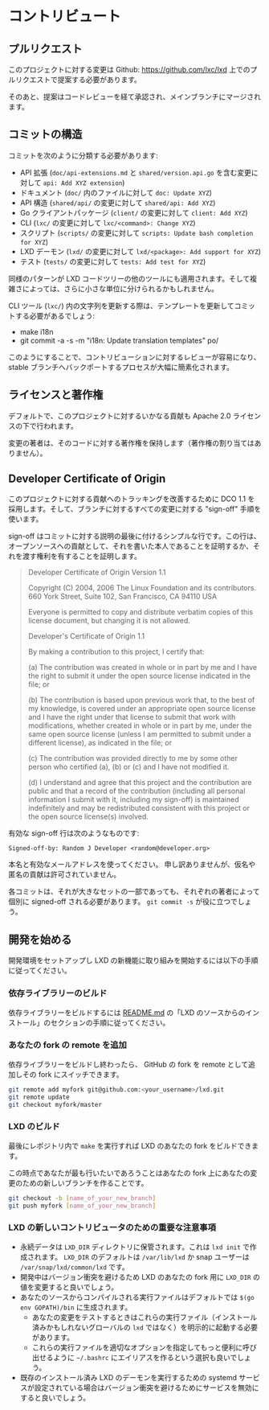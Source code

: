 # コントリビュート
<!-- Contributing -->
## プルリクエスト <!-- Pull requests -->
<!--
Changes to this project should be proposed as pull requests on Github
at: <https://github.com/lxc/lxd>
-->
このプロジェクトに対する変更は Github: <https://github.com/lxc/lxd> 上でのプルリクエストで提案する必要があります。

<!--
Proposed changes will then go through code review there and once acked,
be merged in the main branch.
-->
そのあと、提案はコードレビューを経て承認され、メインブランチにマージされます。

## コミットの構造 <!-- Commit structure -->
<!--
Separate commits should be used for:
-->
コミットを次のように分類する必要があります:

<!--
 - API extension (`api: Add XYZ extension`, contains `doc/api-extensions.md` and `shared/version.api.go`)
 - Documentation (`doc: Update XYZ` for files in `doc/`)
 - API structure (`shared/api: Add XYZ` for changes to `shared/api/`)
 - Go client package (`client: Add XYZ` for changes to `client/`)
 - CLI (`lxc/<command>: Change XYZ` for changes to `lxc/`)
 - Scripts (`scripts: Update bash completion for XYZ` for changes to `scripts/`)
 - LXD daemon (`lxd/<package>: Add support for XYZ` for changes to `lxd/`)
 - Tests (`tests: Add test for XYZ` for changes to `tests/`)
-->

 - API 拡張 (`doc/api-extensions.md` と `shared/version.api.go` を含む変更に対して `api: Add XYZ extension`)
 - ドキュメント (`doc/` 内のファイルに対して `doc: Update XYZ`)
 - API 構造 (`shared/api/` の変更に対して `shared/api: Add XYZ`)
 - Go クライアントパッケージ (`client/` の変更に対して `client: Add XYZ`)
 - CLI (`lxc/` の変更に対して `lxc/<command>: Change XYZ`)
 - スクリプト (`scripts/` の変更に対して `scripts: Update bash completion for XYZ`)
 - LXD デーモン (`lxd/` の変更に対して `lxd/<package>: Add support for XYZ`)
 - テスト (`tests/` の変更に対して `tests: Add test for XYZ`)

<!--
The same kind of pattern extends to the other tools in the LXD code tree
and depending on complexity, things may be split into even smaller chunks.
-->
同様のパターンが LXD コードツリーの他のツールにも適用されます。そして複雑さによっては、さらに小さな単位に分けられるかもしれません。

<!--
When updating strings in the CLI tool (`lxc/`), you may need a commit to update the templates:
-->
CLI ツール (`lxc/`) 内の文字列を更新する際は、テンプレートを更新してコミットする必要があるでしょう:

 - make i18n
 - git commit -a -s -m "i18n: Update translation templates" po/

<!--
This structure makes it easier for contributions to be reviewed and also
greatly simplifies the process of backporting fixes to stable branches.
-->
このようにすることで、コントリビューションに対するレビューが容易になり、stable ブランチへバックポートするプロセスが大幅に簡素化されます。

## ライセンスと著作権 <!-- License and copyright -->

<!--
By default, any contribution to this project is made under the Apache
2.0 license.
-->
デフォルトで、このプロジェクトに対するいかなる貢献も Apache 2.0 ライセンスの下で行われます。

<!--
The author of a change remains the copyright holder of their code
(no copyright assignment).
-->
変更の著者は、そのコードに対する著作権を保持します（著作権の割り当てはありません）。

## Developer Certificate of Origin
<!--
To improve tracking of contributions to this project we use the DCO 1.1
and use a "sign-off" procedure for all changes going into the branch.
-->
このプロジェクトに対する貢献へのトラッキングを改善するために DCO 1.1 を採用します。そして、ブランチに対するすべての変更に対する "sign-off" 手順を使います。

<!--
The sign-off is a simple line at the end of the explanation for the
commit which certifies that you wrote it or otherwise have the right
to pass it on as an open-source contribution.
-->
sign-off はコミットに対する説明の最後に付けるシンプルな行です。この行は、オープンソースへの貢献として、それを書いた本人であることを証明するか、それを渡す権利を有することを証明します。

> Developer Certificate of Origin
> Version 1.1
>
> Copyright (C) 2004, 2006 The Linux Foundation and its contributors.
> 660 York Street, Suite 102,
> San Francisco, CA 94110 USA
>
> Everyone is permitted to copy and distribute verbatim copies of this
> license document, but changing it is not allowed.
>
> Developer's Certificate of Origin 1.1
>
> By making a contribution to this project, I certify that:
>
> (a) The contribution was created in whole or in part by me and I
>     have the right to submit it under the open source license
>     indicated in the file; or
>
> (b) The contribution is based upon previous work that, to the best
>     of my knowledge, is covered under an appropriate open source
>     license and I have the right under that license to submit that
>     work with modifications, whether created in whole or in part
>     by me, under the same open source license (unless I am
>     permitted to submit under a different license), as indicated
>     in the file; or
>
> (c) The contribution was provided directly to me by some other
>     person who certified (a), (b) or (c) and I have not modified
>     it.
>
> (d) I understand and agree that this project and the contribution
>     are public and that a record of the contribution (including all
>     personal information I submit with it, including my sign-off) is
>     maintained indefinitely and may be redistributed consistent with
>     this project or the open source license(s) involved.

<!--
An example of a valid sign-off line is:
-->
有効な sign-off 行は次のようなものです:

```
Signed-off-by: Random J Developer <random@developer.org>
```

<!--
Use your real name and a valid e-mail address.
Sorry, no pseudonyms or anonymous contributions are allowed.
-->
本名と有効なメールアドレスを使ってください。
申し訳ありませんが、仮名や匿名の貢献は許可されていません。

<!--
We also require each commit be individually signed-off by their author,
even when part of a larger set. You may find `git commit -s` useful.
-->
各コミットは、それが大きなセットの一部であっても、それぞれの著者によって個別に signed-off される必要があります。
`git commit -s` が役に立つでしょう。

## 開発を始める <!-- Getting Started Developing -->

<!--
Follow the steps below to set up your development environment to get started working on new features for LXD.
-->
開発環境をセットアップし LXD の新機能に取り組みを開始するには以下の手順に従ってください。

### 依存ライブラリーのビルド <!-- Building Dependencies -->

<!--
To build dependencies, you can follow the instructions in [the README.md](index.md) under the "Installing LXD from Source" section.
-->
依存ライブラリーをビルドするには [README.md](index.md) の「LXD のソースからのインストール」のセクションの手順に従ってください。

### あなたの fork の remote を追加 <!-- Adding Your Fork Remote -->

<!--
After building your dependencies, you can now add your GitHub fork as a remote and switch to it:
-->
依存ライブラリーをビルドし終わったら、 GitHub の fork を remote として追加しその fork  にスイッチできます。
```bash
git remote add myfork git@github.com:<your_username>/lxd.git
git remote update
git checkout myfork/master
```

### LXD のビルド <!-- Building LXD -->

<!--
Finally, you should be able to `make` inside the repository and build your fork of the project.
-->
最後にレポジトリ内で `make` を実行すれば LXD のあなたの fork をビルドできます。

<!--
At this point, you would most likely want to create a new branch for your changes on your fork:
-->
この時点であなたが最も行いたいであろうことはあなたの fork 上にあなたの変更のための新しいブランチを作ることです。

```bash
git checkout -b [name_of_your_new_branch]
git push myfork [name_of_your_new_branch]
```

### LXD の新しいコントリビュータのための重要な注意事項 <!-- Important Notes for New LXD Contributors -->

- 永続データは `LXD_DIR` ディレクトリに保管されます。これは `lxd init` で作成されます。 `LXD_DIR` のデフォルトは `/var/lib/lxd` か snap ユーザーは `/var/snap/lxd/common/lxd` です。 <!-- Persistent data is stored in the `LXD_DIR` directory which is generated by `lxd init`. The `LXD_DIR` defaults to `/var/lib/lxd` or `/var/snap/lxd/common/lxd` for snap users. -->
- 開発中はバージョン衝突を避けるため LXD のあなたの fork 用に `LXD_DIR` の値を変更すると良いでしょう。 <!-- As you develop, you may want to change the `LXD_DIR` for your fork of LXD so as to avoid version conflicts. -->
- あなたのソースからコンパイルされる実行ファイルはデフォルトでは `$(go env GOPATH)/bin` に生成されます。 <!-- Binaries compiled from your source will be generated in the `$(go env GOPATH)/bin` directory by default. -->
    - あなたの変更をテストするときはこれらの実行ファイル（インストール済みかもしれないグローバルの `lxd` ではなく）を明示的に起動する必要があります。 <!-- You will need to explicitly invoke these binaries (not the global `lxd` you may have installed) when testing your changes. -->
    - これらの実行ファイルを適切なオプションを指定してもっと便利に呼び出せるように `~/.bashrc` にエイリアスを作るという選択も良いでしょう。 <!-- You may choose to create an alias in your `~/.bashrc` to call these binaries with the appropriate flags more conveniently. -->
- 既存のインストール済み LXD のデーモンを実行するための systemd サービスが設定されている場合はバージョン衝突を避けるためにサービスを無効にすると良いでしょう。 <!-- If you have a systemd service configured to run the LXD daemon from a previous installation of LXD, you may want to disable it to avoid version conflicts. -->
